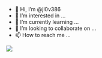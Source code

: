 - 👋 Hi, I’m @jl0v386
- 👀 I’m interested in ...
- 🌱 I’m currently learning ...
- 💞️ I’m looking to collaborate on ...
- 📫 How to reach me ...

<a href='https://invite.ctnft.net/E2u8co' style='display: block; width: 120px; height: 600px;'>
<img src='https://cdn.cryptobrowser.store/media/pb/3313/b2647a8e42084bb1beccb6e4784d2e22.jpg' srcset='https://cdn.cryptobrowser.store/media/pb/3313/5415a472292b45c3ac36bb15ea6a1c36.jpg 2x'>
</a>

